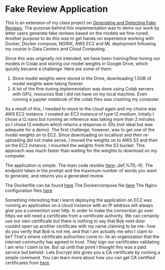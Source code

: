 # Fake Review Application

This is an extension of my class project on [Generating and Detecting Fake Reviews](https://github.com/farhan0167/AIGeneratedFakeReview). The purpose behind this implementation was
to demo our work by letter users generate fake reviews based on the models we fine-tuned. Another purpose to do this was to get hands-on experience working with Docker, Docker compose, NGINX, 
AWS EC2 and ML deployment following my course in Data Centers and Cloud Computing.

Since this was originally not intended, we have been training/fine-tuning our models in Colab and storing our model weights in Google Drive, which quickly became a challenge. Here are some of them:
1. Since model weights were stored in the Drive, downloading 1.5GB of model weights were taking forever.
2. A lot of the fine-tuning implementation was done using Colab servers with GPU, resources that I did not have on my local machine. Even running a jupyter notebook of the colab files was crashing my computer.

As a result of this, I needed to move to the cloud again and my choice was AWS EC2 instance. I created an EC2 instance of type t2.medium. Intially I chose a t2.nano but running an inference was taking more than 2 minutes so I chose t2.medium which returns a response in 30s (not ideal but was adequate for a demo). The first challenge, however, was to get one of the model weights
on to EC2. Since downloading on localhost and then re-uploading did not make sense, I moved the weights on to AWS S3 and then on the EC2 instance, I mounted the weights from the S3 bucket. This approach was much faster than waiting for the weights to download on my computer. 

The application is simple. The main code resides [here](https://github.com/farhan0167/fake-review-detector/blob/main/backend/app.py#L56:~:text=%5D)-,def,%7D,-if). The endpoint takes in the prompt and the maximum number of words you want to generate, and returns you a generated review. 

The Dockerfile can be found [here](https://github.com/farhan0167/fake-review-detector/blob/main/backend/Dockerfile)
The Dockercompose file [here](https://github.com/farhan0167/fake-review-detector/blob/main/docker-compose.yml)
The Nginx configuration files [here](https://github.com/farhan0167/fake-review-detector/blob/main/nginx/nginx.conf)

Something interesting that I learnt deploying the application on EC2 was running an application on a cloud instance with an IP address will always give you a connection over http. In order to make the connection go over https we will need a certificate from a certificate authority. We can certainly use our own certificate but there is nothing to say that Bob next door couldnt open up another certificate with my name claiming to be me- how do you verify that Bob is not me, and that I am actually me who I claim to be? That's where certificate authorities come in- its an organization that the internet community has agreed to trust. They sign our certificates validating I am who I claim to be. But up until that point I thought this was a paid service but behold- Lets Encrypt lets gives you a CA certificate by running a simple command. You can learn more about how you can get CA certified certificates from [here](https://certbot.eff.org/).

